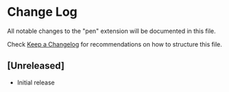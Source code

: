 # Change Log

All notable changes to the "pen" extension will be documented in this file.

Check [Keep a Changelog](http://keepachangelog.com/) for recommendations on how to structure this file.

## [Unreleased]

- Initial release